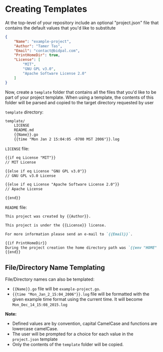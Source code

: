 # Creating Templates
At the top-level of your repository include an optional "project.json"
file that contains the default values that you'd like to substitute

```json
{
    "Name": "example-project",
    "Author": "Tamer Tas",
    "Email": "contact@bidpal.com",
    "PrintHomeDir": true,
    "License": [
        "MIT",
        "GNU GPL v3.0",
        "Apache Software License 2.0"
    ]
}
```

Now, create a `template` folder that contains all the files that you'd like to
be part of your project template. When using a template, the contents of this
folder will be parsed and copied to the target directory requested by user

`template` directory:
```txt
template/
    LICENSE
    README.md
    {{Name}}.go
    {{time "Mon Jan 2 15:04:05 -0700 MST 2006"}}.log
```

`LICENSE` file:
```txt
{{if eq License "MIT"}}
// MIT License

{{else if eq License "GNU GPL v3.0"}}
// GNU GPL v3.0 License

{{else if eq License "Apache Software License 2.0"}}
// Apache License

{{end}}
```

`README` file:
```markdown
This project was created by {{Author}}.

This project is under the {{License}} license.

For more information please send an e-mail to `{{Email}}`.

{{if PrintHomeDir}}
During the project creation the home directory path was `{{env "HOME" | toLower}}`.
{{end}}
```

## File/Directory Name Templating

File/Directory names can also be templated:

- `{{Name}}.go` file will be `example-project.go`.
- `{{time "Mon_Jan_2_15:04_2006"}}.log` file will be formatted with the given example
time format using the current time. It will become `Mon_Dec_14_15:08_2015.log`

**Note:**
- Defined values are by convention, capital CamelCase and functions are lowercase camelCase.
- The user will be prompted for a choice for each value in the `project.json` template
- Only the contents of the `template` folder will be copied.

